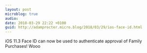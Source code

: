 ```yaml
---
layout: post
microblog: true
audio: 
date: 2018-03-29 22:22 +0100
guid: http://adamprocter.micro.blog/2018/03/29/ios-face-id.html
---
```

iOS 11.3 Face ID can now be used to authenticate approval of Family Purchases! Wooo 
